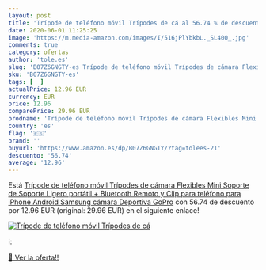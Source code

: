 ```yaml
---
layout: post
title: 'Trípode de teléfono móvil Trípodes de cá al 56.74 % de descuento'
date: 2020-06-01 11:25:25
image: 'https://m.media-amazon.com/images/I/516jPlYbkbL._SL400_.jpg'
comments: true
category: ofertas
author: 'tole.es'
slug: 'B07Z6GNGTY-es Trípode de teléfono móvil Trípodes de cámara Flexibles...'
sku: 'B07Z6GNGTY-es'
tags: [  ]
actualPrice: 12.96 EUR
currency: EUR
price: 12.96
comparePrice: 29.96 EUR
prodname: 'Trípode de teléfono móvil Trípodes de cámara Flexibles Mini Soporte de Soporte Ligero portátil + Bluetooth Remoto y Clip para teléfono para iPhone  Android Samsung  cámara Deportiva GoPro'
country: 'es'
flag: '🇪🇸'
brand: ''
buyurl: 'https://www.amazon.es/dp/B07Z6GNGTY/?tag=tolees-21'
descuento: '56.74'
average: '12.96'
---
```


Está [Trípode de teléfono móvil Trípodes de cámara Flexibles Mini Soporte de Soporte Ligero portátil + Bluetooth Remoto y Clip para teléfono para iPhone  Android Samsung  cámara Deportiva GoPro](https://www.amazon.es/dp/B07Z6GNGTY/?tag=tolees-21) con 56.74 de descuento por 12.96 EUR (original: 29.96 EUR) en el siguiente enlace!

[![Trípode de teléfono móvil Trípodes de cá](https://m.media-amazon.com/images/I/516jPlYbkbL._SL400_.jpg)](https://www.amazon.es/dp/B07Z6GNGTY/?tag=tolees-21)

ℹ️:


[🛒 Ver la oferta!!](https://www.amazon.es/dp/B07Z6GNGTY/?tag=tolees-21)
